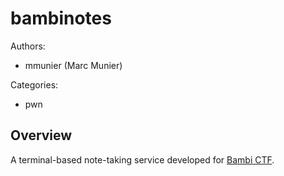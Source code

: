 bambinotes
==========

Authors:
* mmunier (Marc Munier)

Categories:
* pwn


Overview
--------

A terminal-based note-taking service developed for [Bambi CTF](https://ctftime.org/ctf/494/).
